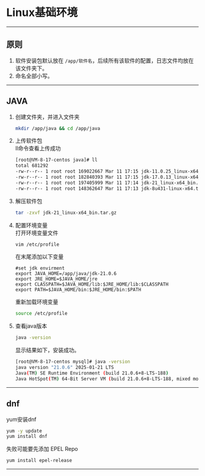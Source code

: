 # Linux基础环境

---

## 原则

1. 软件安装包默认放在 `/app/软件名`，后续所有该软件的配置，日志文件均放在该文件夹下。
2. 命名全部小写。

---

## JAVA

1. 创建文件夹，并进入文件夹
   
   ```bash
   mkdir /app/java && cd /app/java
   ```

2. 上传软件包  
   ll命令查看上传成功
   
   ```bash
   [root@VM-8-17-centos java]# ll
   total 681292
   -rw-r--r-- 1 root root 169022667 Mar 11 17:15 jdk-11.0.25_linux-x64_bin.tar.gz
   -rw-r--r-- 1 root root 182840393 Mar 11 17:15 jdk-17.0.13_linux-x64_bin.tar.gz
   -rw-r--r-- 1 root root 197405999 Mar 11 17:14 jdk-21_linux-x64_bin.tar.gz
   -rw-r--r-- 1 root root 148362647 Mar 11 17:13 jdk-8u431-linux-x64.tar.gz
   ```

3. 解压软件包
   
   ```bash
   tar -zxvf jdk-21_linux-x64_bin.tar.gz
   ```

4. 配置环境变量  
   打开环境变量文件
   
   ```bash
   vim /etc/profile
   ```

   在末尾添加以下变量
   
   ```vim
   #set jdk envirment 
   export JAVA_HOME=/app/java/jdk-21.0.6
   export JRE_HOME=$JAVA_HOME/jre
   export CLASSPATH=$JAVA_HOME/lib:$JRE_HOME/lib:$CLASSPATH
   export PATH=$JAVA_HOME/bin:$JRE_HOME/bin:$PATH
   ```
   
   重新加载环境变量
   
   ```bash
   source /etc/profile
   ```

5. 查看java版本
   
   ```bash
   java -version
   ```
   
   显示结果如下，安装成功。
   
   ```bash
   [root@VM-8-17-centos mysql]# java -version
   java version "21.0.6" 2025-01-21 LTS
   Java(TM) SE Runtime Environment (build 21.0.6+8-LTS-188)
   Java HotSpot(TM) 64-Bit Server VM (build 21.0.6+8-LTS-188, mixed mode, sharing)
   ```

---

## dnf

yum安装dnf

   ```bash
   yum -y update
   yum install dnf
   ```

失败可能要先添加 EPEL Repo

   ```bash
   yum install epel-release
   ```

---


